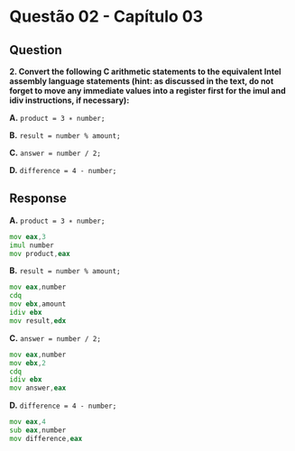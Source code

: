 # Questão 02 - Capítulo 03

## Question

**<p>2. Convert the following C arithmetic statements to the equivalent Intel assembly language statements (hint: as discussed in the text, do not forget to move any immediate values into a register first for the imul and idiv instructions, if necessary):</p>**
**<p>A.** ``product = 3 ∗ number;``</p>
**<p>B.** ``result = number % amount;``</p>
**<p>C.** ``answer = number / 2;``</p>
**<p>D.** ``difference = 4 - number;``</p>


## Response

**<p>A.** ``product = 3 ∗ number;``</p>

```asm
mov eax,3
imul number
mov product,eax
```

**<p>B.** ``result = number % amount;``</p>

```asm
mov eax,number
cdq
mov ebx,amount
idiv ebx
mov result,edx
```

**<p>C.** ``answer = number / 2;``</p>

```asm
mov eax,number
mov ebx,2
cdq
idiv ebx
mov answer,eax
```

**<p>D.** ``difference = 4 - number;``</p>

```asm
mov eax,4
sub eax,number
mov difference,eax
```
